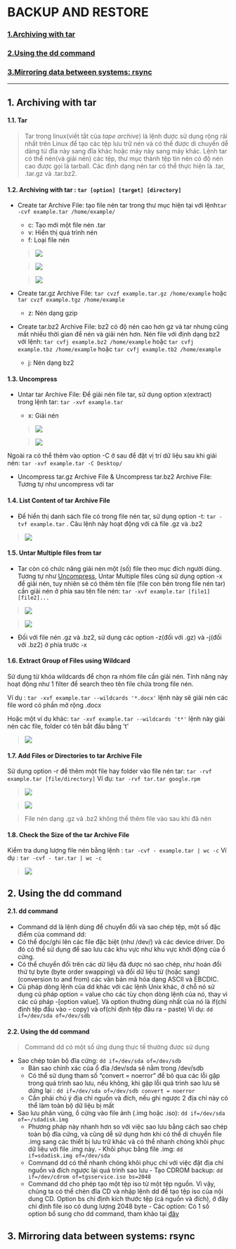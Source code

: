 # BACKUP AND RESTORE
### [1.Archiving with tar](#1)
### [2.Using the dd command](#2) 
### [3.Mirroring data between systems: rsync](#3)
------------------------------------------------------------------------------------------------------------------------------------------------------------------------------------

## 1. Archiving with tar <a name="1"></a>
#### 1.1. Tar
   > Tar trong linux(viết tắt của *tape archive*) là lệnh được sử dụng rộng rãi nhất trên Linux để tạo các tệp lưu trữ nén và có thể được di chuyển dễ dàng từ đĩa này sang đĩa khác hoặc máy này sang máy khác. Lệnh tar có thể nén(và giải nén) các tệp, thư mục thành tệp tin nén có độ nén cao được gọi là tarball. Các định dạng nén tar có thể thực hiện là .tar, .tar.gz và .tar.bz2.
   
#### 1.2. Archiving with tar : `tar [option] [target] [directory]`
   - Create tar Archive File: tạo file nén tar trong thư mục hiện tại với lệnh`tar -cvf example.tar /home/example/` 
      - c: Tạo mới một file nén .tar
      - v: Hiển thị quá trình nén
      - f: Loại file nén
      
      > ![](./images/report2/tar.png)
      
      > ![](./images/report2/rstar.png)
      
      > ![](./images/report2/rstar1.png)
      
   - Create tar.gz Archive File: `tar cvzf example.tar.gz /home/example` hoặc `tar cvzf example.tgz /home/example`
      - z: Nén dạng gzip
   - Create tar.bz2 Archive File: bz2 có độ nén cao hơn gz và tar nhưng cũng mất nhiều thời gian để nén và giải nén hơn. Nén file với định dạng bz2 với lệnh: `tar cvfj example.bz2 /home/example` hoặc `tar cvfj example.tbz /home/example` hoặc `tar cvfj example.tb2 /home/example`
      - j: Nén dạng bz2
#### 1.3. Uncompress <a name="Uncompress"></a>
   - Untar tar Archive File: Để giải nén file tar, sử dụng option x(extract) trong lệnh tar: `tar -xvf example.tar`
      - x: Giải nén
      
      > ![](./images/report2/untar.png)
         
      > ![](./images/report2/rsuntar.png)
   
   Ngoài ra có thể thêm vào option -C ở sau để đặt vị trí dữ liệu sau khi giải nén: `tar -xvf example.tar -C Desktop/`
   - Uncompress tar.gz Archive File & Uncompress tar.bz2 Archive File: Tương tự như uncompress với tar
#### 1.4. List Content of tar Archive File
   - Để hiển thị danh sách file có trong file nén tar, sử dụng option -t: `tar -tvf example.tar` . Câu lệnh này hoạt động với cả file .gz và .bz2
   
   > ![](./images/report2/readtar.png)
   
   
#### 1.5. Untar Multiple files from tar
   - Tar còn có chức năng giải nén một (số) file theo mục đích người dùng. Tương tự như [Uncompress](#Uncompress), Untar Multiple files cũng sử dụng option -x để giải nén, tuy nhiên sẽ có thêm tên file (file con bên trong file nén tar) cần giải nén ở phía sau tên file nén: `tar -xvf example.tar [file1] [file2]...`
      
   > ![](./images/report2/untar1.png)
   
      
   > ![](./images/report2/rsuntar1.png)
   
   - Đối với file nén .gz và .bz2, sử dụng các option -z(đối với .gz) và -j(đối với .bz2) ở phía trước -x 
#### 1.6. Extract Group of Files using Wildcard
   Sử dụng từ khóa wildcards để chọn ra nhóm file cần giải nén. Tính năng này hoạt động như 1 filter để search theo tên file chứa trong file nén. 
   
   Ví dụ : `tar -xvf example.tar --wildcards '*.docx'` lệnh này sẽ giải nén các file word có phần mở rộng .docx
   
   Hoặc một ví dụ khác: `tar -xvf example.tar --wildcards 't*'` lệnh này giải nén các file, folder có tên bắt đầu bằng 't'
      
   > ![](./images/report2/wildcard.png)
   
#### 1.7. Add Files or Directories to tar Archive File
   Sử dụng option -r để thêm một file hay folder vào file nén tar: `tar -rvf example.tar [file/directory]`
   Ví dụ: `tar -rvf tar.tar google.rpm`
      
   > ![](./images/report2/append.png)
   
   > ![](./images/report2/rsappend.png)
   
   > File nén dạng .gz và .bz2 không thể thêm file vào sau khi đã nén
#### 1.8. Check the Size of the tar Archive File
   Kiểm tra dung lượng file nén bằng lệnh : `tar -cvf - example.tar | wc -c`
   Ví dụ : `tar -cvf - tar.tar | wc -c`
      
   > ![](./images/report2/checksize.png)
   
## 2. Using the dd command <a name="2"></a>
#### 2.1. dd command
 -  Command dd là lệnh dùng để chuyển đổi và sao chép tệp, một số đặc điểm của command dd:
   - Có thể đọc/ghi lên các file đặc biệt (như /dev/) và các device driver. Do đó có thể sử dụng để sao lưu các khu vực như khu vực khởi động của ổ cứng.
   - Có thể chuyển đổi trên các dữ liệu đã được nó sao chép, như hoán đổi thứ tự byte (byte order swapping) và đổi dữ liệu từ (hoặc sang)(conversion to and from) các văn bản mã hóa dạng ASCII và EBCDIC.
 - Cú pháp dòng lệnh của dd khác với các lệnh Unix khác, ở chỗ nó sử dụng cú pháp option = value cho các tùy chọn dòng lệnh của nó, thay vì các cú pháp -[option value]. Và option thường dùng nhất của nó là if(chỉ định tệp đầu vào - copy) và of(chỉ định tệp đầu ra - paste)
 Ví dụ: `dd if=/dev/sda of=/dev/sdb`
#### 2.2. Using the dd command 
> Command dd có một số ứng dụng thực tế thường được sử dụng
   - Sao chép toàn bộ đĩa cứng: `dd if=/dev/sda of=/dev/sdb`
      - Bản sao chính xác của ổ đĩa /dev/sda sẽ nằm trong /dev/sdb
      - Có thể sử dụng tham số “convert = noerror” để bỏ qua các lỗi gặp trong quá trình sao lưu, nếu không, khi gặp lỗi quá trình sao lưu sẽ dừng lại : `dd if=/dev/sda of=/dev/sdb convert = noerror`
      - Cần phải chú ý địa chỉ nguồn và đích, nếu ghi ngược 2 địa chỉ này có thể làm toàn bộ dữ liệu bị mất
   -  Sao lưu phân vùng, ổ cứng vào file ảnh (.img hoặc .iso): `dd if=/dev/sda of=~/sdadisk.img`
      - Phương pháp này nhanh hơn so với việc sao lưu bằng cách sao chép toàn bộ đĩa cứng, và cũng dễ sử dụng hơn khi có thể di chuyển file .img sang các thiết bị lưu trữ khác và có thể nhanh chóng khôi phục dữ liệu với file .img này.
    - Khôi phục bằng file .img: `dd if=sdadisk.img of=/dev/sda`
      - Command dd có thể nhanh chóng khôi phục chỉ với việc đặt địa chỉ nguồn và đích ngược lại quá trình sao lưu
    - Tạo CDROM backup: `dd if=/dev/cdrom of=tgsservice.iso bs=2048`
      - Command dd cho phép tạo một tệp iso từ một tệp nguồn. Vì vậy, chúng ta có thể chèn đĩa CD và nhập lệnh dd để tạo tệp iso của nội dung CD. Option bs chỉ định kích thước tệp (cả nguồn và đích), ở đây chỉ định file iso có dung lượng 2048 byte
    - Các option: Có 1 số option bổ sung cho dd command, tham khảo tại <a href="https://github.com/hocchudong/command-linux/blob/master/command-dd.md#b-c%C3%A1c-t%C3%B9y-ch%E1%BB%8Dn">đây</a>
## 3. Mirroring data between systems: rsync <a name="3"></a>
